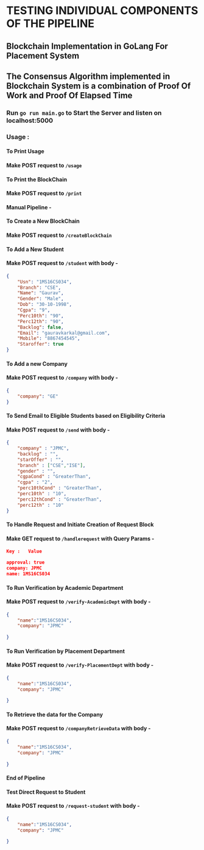 # TESTING INDIVIDUAL COMPONENTS OF THE PIPELINE

## Blockchain Implementation in GoLang For Placement System

## The Consensus Algorithm implemented in Blockchain System is a combination of Proof Of Work and Proof Of Elapsed Time


### Run `go run main.go` to Start the Server and listen on localhost:5000

### Usage :


#### To Print Usage
####    Make POST request to `/usage`

#### To Print the BlockChain
####    Make POST request to `/print`

#### Manual Pipeline - 

#### To Create a New BlockChain    
####    Make POST request to `/createBlockChain`

#### To Add a New Student
####    Make POST request to `/student` with body -
```json
{
    "Usn": "1MS16CS034",
    "Branch": "CSE",
    "Name": "Gaurav",
    "Gender": "Male",
    "Dob": "30-10-1998",
    "Cgpa": "9",
    "Perc10th": "90",
    "Perc12th": "90",
    "Backlog": false,
    "Email": "gauravkarkal@gmail.com",
    "Mobile": "8867454545",
    "Staroffer": true
}
```


#### To Add a new Company    
####    Make POST request to `/company` with body -
```json
{
    "company": "GE"
}
```

#### To Send Email to Eligible Students based on Eligibility Criteria
####    Make POST request to `/send` with body -
```json
{
	"company" : "JPMC",
	"backlog" : "",
	"starOffer" : "",
	"branch" : ["CSE","ISE"],
	"gender" : "",
	"cgpaCond" : "GreaterThan",
	"cgpa" : "2",
	"perc10thCond" : "GreaterThan",
	"perc10th" : "10",
	"perc12thCond" : "GreaterThan",
	"perc12th" : "10"
}
```
#### To Handle Request and Initiate Creation of Request Block
####    Make GET request to `/handlerequest` with Query Params -
```json
Key :   Value

approval: true
company: JPMC
name: 1MS16CS034

```

#### To Run Verification by Academic Department
####    Make POST request to `/verify-AcademicDept` with body -
```json
{
	"name":"1MS16CS034",
    "company": "JPMC"
  
}
```

#### To Run Verification by Placement Department
####    Make POST request to `/verify-PlacementDept` with body -
```json
{
	"name":"1MS16CS034",
    "company": "JPMC"
  
}
```

#### To Retrieve the data for the Company
####    Make POST request to `/companyRetrieveData` with body -
```json
{
	"name":"1MS16CS034",
    "company": "JPMC"
  
}
```
#### End of Pipeline

#### Test Direct Request to Student
####    Make POST request to `/request-student` with body -
```json
{
	"name":"1MS16CS034",
    "company": "JPMC"
  
}
```



